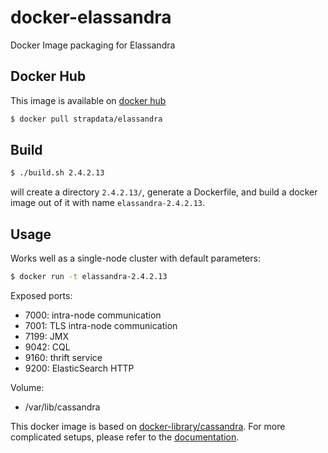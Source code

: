 # docker-elassandra

Docker Image packaging for Elassandra

## Docker Hub

This image is available on [docker hub](https://hub.docker.com/r/strapdata/elassandra/)

```bash
$ docker pull strapdata/elassandra
```

## Build

```bash
$ ./build.sh 2.4.2.13
```
will create a directory `2.4.2.13/`, generate a Dockerfile, and build a docker image out of it with name `elassandra-2.4.2.13`.

## Usage

Works well as a single-node cluster with default parameters:
```bash
$ docker run -t elassandra-2.4.2.13
```

Exposed ports:
* 7000: intra-node communication
* 7001: TLS intra-node communication
* 7199: JMX
* 9042: CQL
* 9160: thrift service
* 9200: ElasticSearch HTTP

Volume:
* /var/lib/cassandra

This docker image is based on [docker-library/cassandra](https://github.com/docker-library/cassandra).
For more complicated setups, please refer to the [documentation](https://github.com/docker-library/docs/tree/master/cassandra).
